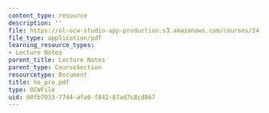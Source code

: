 ```yaml
---
content_type: resource
description: ''
file: https://ol-ocw-studio-app-production.s3.amazonaws.com/courses/24-951-introduction-to-syntax-fall-2003/00fb703377d4afa0f84267ad7c8cd867_ho_pro.pdf
file_type: application/pdf
learning_resource_types:
- Lecture Notes
parent_title: Lecture Notes
parent_type: CourseSection
resourcetype: Document
title: ho_pro.pdf
type: OCWFile
uid: 00fb7033-77d4-afa0-f842-67ad7c8cd867
---
```

